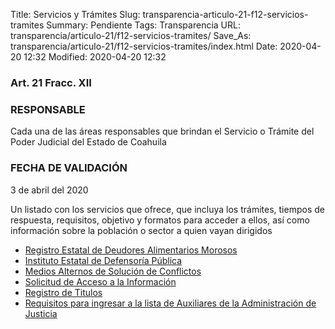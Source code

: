 Title: Servicios y Trámites
Slug: transparencia-articulo-21-f12-servicios-tramites
Summary: Pendiente
Tags: Transparencia
URL: transparencia/articulo-21/f12-servicios-tramites/
Save_As: transparencia/articulo-21/f12-servicios-tramites/index.html
Date: 2020-04-20 12:32
Modified: 2020-04-20 12:32



### Art. 21 Fracc. XII

### RESPONSABLE

Cada una de las áreas responsables que brindan el Servicio o Trámite del Poder Judicial del Estado de Coahuila

### FECHA DE VALIDACIÓN

3 de abril del 2020

Un listado con los servicios que ofrece, que incluya los trámites, tiempos de respuesta, requisitos, objetivo y formatos para acceder a ellos, así como información sobre la población o sector a quien vayan dirigidos

* [Registro Estatal de Deudores Alimentarios Morosos](https://www.pjecz.gob.mx/servicios/registro-estatal-de-deudores-alimentarios-morosos/)
* [Instituto Estatal de Defensoría Pública](http://www.pjecz.gob.mx/poder-judicial/instituto-de-especializacion-judicial/servicios/)
* [Medios Alternos de Solución de Conflictos](https://www.pjecz.gob.mx/poder-judicial/centro-de-medios-alternos-cemasc/servicios-cemasc/)
* [Solicitud de Acceso a la Información](https://www.pjecz.gob.mx/transparencia/articulo-21/fraccion-21-xii-servicios-y-tramites/solicitud-de-acceso-a-la-informacion/)
* [Registro de Titulos](https://www.pjecz.gob.mx/servicios/registro-de-titulos/)
* [Requisitos para ingresar a la lista de Auxiliares de la Administración de Justicia](https://www.pjecz.gob.mx/transparencia/articulo-21/fraccion-21-xii-servicios-y-tramites/lista-de-auxiliares-de-la-administracion-de-justicia/)

